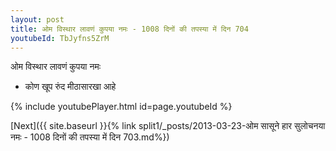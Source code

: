 ```yaml
---
layout: post
title: ओम विस्थार लावणं कुपया नमः - 1008 दिनों की तपस्या में दिन 704
youtubeId: TbJyfns5ZrM
---
```

 
 
 ओम विस्थार लावणं कुपया नमः  
 
 -  कोण खूप रुंद मीठासारखा आहे 
 
  
 
  
 
 
 
 
 
 


{% include youtubePlayer.html id=page.youtubeId %}
 
[Next]({{ site.baseurl }}{% link  split1/_posts/2013-03-23-ओम सासूने हार सुलोचनया नमः - 1008 दिनों की तपस्या में दिन 703.md%})
 
